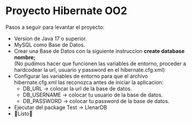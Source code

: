 # Proyecto Hibernate OO2
Pasos a seguir para levantar el proyecto:
 * Version de Java 17 o superior.
 * MySQL como Base de Datos.
 * Crear una Base de Datos con la siguiente instruccion **create database nombre;**  
   (No pudimos hacer que funcionen las variables de entorno, proceder a hardcodear la url, usuario y password en el hibernate.cfg.xml)
 * Configurar las variables de entorno para que el archivo hibernate.cfg.xml las reconozca antes de iniciar la aplicacion:
   * DB_URL -> colocar la url de la base de datos.
   * DB_USERNAME -> colocar tu usuario de la base de datos.
   * DB_PASSWORD -> colocar tu password de la base de datos.
 * Ejecutar del package Test -> LlenarDB
 * 🚀Listo🚀

